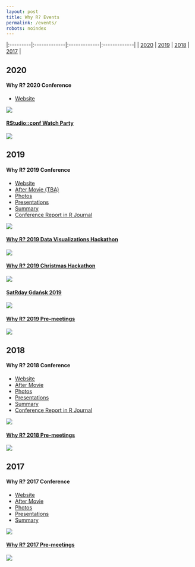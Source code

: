 ```yaml
---
layout: post
title: Why R? Events
permalink: /events/
robots: noindex
---
```


|:---------|:-------------|:-------------|:-------------|
| [2020](#2020) | [2019](#2019) |  [2018](#2018) | [2017](#2017) |

## 2020

#### Why R? 2020 Conference

- [Website](http://whyr.pl/2020/)

<img src="/foundation/images/fulls/whyr2020/cover2020.jpg" class="image">

#### [RStudio::conf Watch Party](https://www.meetup.com/Spotkania-Entuzjastow-R-Warsaw-R-Users-Group-Meetup/events/266994866/)

<img src="/foundation/images/fulls/whyr2020/watch.jpg" class="image">

## 2019

#### Why R? 2019 Conference

- [Website](http://whyr.pl/2019/)
- [After Movie (TBA)]() 
- [Photos](https://www.facebook.com/whyRconf/photos/) 
- [Presentations](https://github.com/WhyR2019/presentations)
- [Summary](http://whyr.pl/foundation/2019/WhyR-2019-Summary/)
- [Conference Report in R Journal](https://github.com/WhyRFoundation/ConferenceReports/blob/master/WhyR2019.pdf)

<img src="/foundation/images/fulls/whyr2019/tlosptronam_small.jpg" class="fit image">

#### [Why R? 2019 Data Visualizations Hackathon](http://whyr.pl/foundation/2019/hackathon/)

<img src="/foundation/images/fulls/whyr2019/hackathon/plakat_hackathon2.jpg" class="fit image">

#### [Why R? 2019 Christmas Hackathon](https://www.facebook.com/events/535747016982358/)

<img src="/foundation/images/fulls/whyr2019/snow.jpg" class="fit image">

#### [SatRday Gdańsk 2019](https://gdansk2019.satrdays.org/)

<img src="/foundation/images/fulls/whyr2019/satrday.jpg" class="fit image">

#### [Why R? 2019 Pre-meetings](http://whyr.pl/2019/img/bg/europa_whyr2019_bauchi.jpg)

<img src="http://whyr.pl/2019/img/bg/europa_whyr2019_bauchi.jpg" class="fit image">

## 2018

#### Why R? 2018 Conference

- [Website](http://whyr.pl/2018/)
- [After Movie](https://www.youtube.com/watch?v=NNsceaqEP1w) 
- [Photos](https://www.facebook.com/whyRconf/photos/) 
- [Presentations](https://github.com/WhyR2018/presentations)
- [Summary](http://whyr.pl/foundation/2018/WhyR-2018-Summary/)
- [Conference Report in R Journal](https://journal.r-project.org/archive/2018-2/whyR.pdf)

<img src="/foundation/images/fulls/whyr2018/back.jpeg" class="fit image">

#### [Why R? 2018 Pre-meetings](http://whyr.pl/2018/img/bg/europe2_mapa_kwiecien_light.jpg)

<img src="http://whyr.pl/2018/img/bg/europe2_mapa_kwiecien_light.jpg" class="fit image">

## 2017

#### Why R? 2017 Conference

- [Website](http://whyr.pl/2017/)
- [After Movie](https://vimeo.com/239259242)
- [Photos](https://www.facebook.com/whyRconf/photos/)
- [Presentations](https://github.com/WhyR2017/prezentacje)
- [Summary](http://r-addict.com/2017/11/27/WhyR.html)

<img src="/foundation/images/fulls/whyr2017/cover2017.JPG" class="fit image">

#### [Why R? 2017 Pre-meetings](http://whyr.pl/foundation/images/fulls/whyr2017/meetings.jpg)

<img src="/foundation/images/fulls/whyr2017/meetings.jpg" class="fit image">